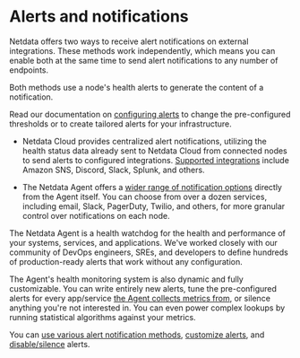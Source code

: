 # Alerts and notifications

Netdata offers two ways to receive alert notifications on external integrations. These methods work independently, which means you can enable both at the same time to send alert notifications to any number of endpoints.

Both methods use a node's health alerts to generate the content of a notification.

Read our documentation on [configuring alerts](/src/health/REFERENCE.md) to change the pre-configured thresholds or to create tailored alerts for your infrastructure.

<!-- virtual links below, should not lead anywhere outside of the rendered Learn doc -->

- Netdata Cloud provides centralized alert notifications, utilizing the health status data already sent to Netdata Cloud from connected nodes to send alerts to configured integrations. [Supported integrations](/docs/alerts-&-notifications/notifications/centralized-cloud-notifications) include Amazon SNS, Discord, Slack, Splunk, and others.

- The Netdata Agent offers a [wider range of notification options](/docs/alerts-&-notifications/notifications/agent-dispatched-notifications) directly from the Agent itself. You can choose from over a dozen services, including email, Slack, PagerDuty, Twilio, and others, for more granular control over notifications on each node.

The Netdata Agent is a health watchdog for the health and performance of your systems, services, and applications. We've worked closely with our community of DevOps engineers, SREs, and developers to define hundreds of production-ready alerts that work without any configuration.

The Agent's health monitoring system is also dynamic and fully customizable. You can write entirely new alerts, tune the pre-configured alerts for every app/service [the Agent collects metrics from](/src/collectors/COLLECTORS.md), or silence anything you're not interested in. You can even power complex lookups by running statistical algorithms against your metrics.

You can [use various alert notification methods](/docs/alerts-and-notifications/notifications/README.md), [customize alerts](/src/health/REFERENCE.md), and [disable/silence](/src/health/REFERENCE.md#disable-or-silence-alerts) alerts.
